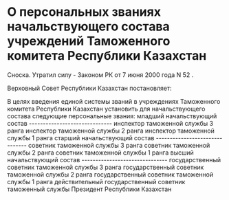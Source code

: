 # О персональных званиях начальствующего состава учреждений Таможенного комитета Республики Казахстан

Сноска. Утратил силу - Законом РК от 7 июня 2000 года N 52 .

Верховный Совет Республики Казахстан постановляет:

В целях введения единой системы званий в учреждениях Таможенного комитета Республики Казахстан установить для начальствующего состава следующие персональные звания: младший начальствующий состав ------------------------------ инспектор таможенной службы 3 ранга инспектор таможенной службы 2 ранга инспектор таможенной службы 1 ранга старший начальствующий состав ------------------------------- советник таможенной службы 3 ранга советник таможенной службы 2 ранга советник таможенной службы 1 ранга высший начальствующий состав ------------------------------- государственный советник таможенной службы 3 ранга государственный советник таможенной службы 2 ранга государственный советник таможенной службы 1 ранга действительный государственный советник таможенный службы Президент Республики Казахстан

